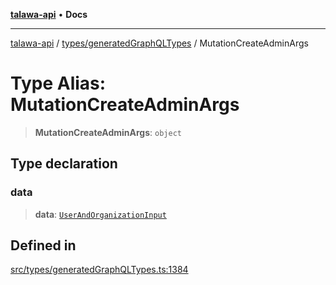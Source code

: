 [**talawa-api**](../../../README.md) • **Docs**

***

[talawa-api](../../../modules.md) / [types/generatedGraphQLTypes](../README.md) / MutationCreateAdminArgs

# Type Alias: MutationCreateAdminArgs

> **MutationCreateAdminArgs**: `object`

## Type declaration

### data

> **data**: [`UserAndOrganizationInput`](UserAndOrganizationInput.md)

## Defined in

[src/types/generatedGraphQLTypes.ts:1384](https://github.com/PalisadoesFoundation/talawa-api/blob/6712e9940a5702665afc506fa9f6e9d7e1dc7991/src/types/generatedGraphQLTypes.ts#L1384)
